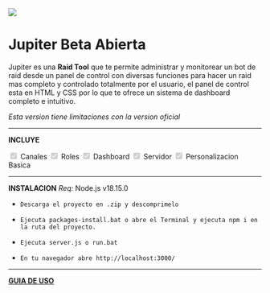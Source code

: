 <img src="https://cdn.discordapp.com/attachments/1006040840994562148/1206295597947293786/jupiterbanner.jpg?ex=65db7d52&is=65c90852&hm=f200a6abe11483c834a497ded0fc58e77ea58f4eedc59333ee77372627ce3215&">

# Jupiter Beta Abierta
Jupiter es una **Raid Tool** que te permite administrar y monitorear un bot de raid desde un panel de control con diversas funciones para hacer un raid mas completo y controlado totalmente por el usuario, el panel de control esta en HTML y CSS por lo que te ofrece un sistema de dashboard completo e intuitivo.

*Esta version tiene limitaciones con la version oficial*

---
**INCLUYE**

<input type="checkbox" checked disabled> Canales
<input type="checkbox" checked disabled> Roles
<input type="checkbox" checked disabled> Dashboard
<input type="checkbox" checked disabled> Servidor
<input type="checkbox" checked disabled> Personalizacion Basica

---
**INSTALACION**
*Req:* Node.js v18.15.0

- `Descarga el proyecto en .zip y descomprimelo`

- `Ejecuta packages-install.bat o abre el Terminal y ejecuta npm i en la ruta del proyecto.`

- `Ejecuta server.js o run.bat`

- `En tu navegador abre http://localhost:3000/`

---
[**GUIA DE USO**](https://youtu.be/zEKeLvMkzoM?si=9K2htIEQRsS_A3Ag)
